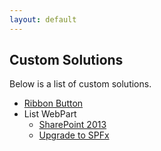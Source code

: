 ```yaml
---
layout: default
---
```


## Custom Solutions

Below is a list of custom solutions.

- [Ribbon Button](https://github.com/gunjandatta/sp-ribbonbtn/wiki)
- List WebPart
  - [SharePoint 2013](https://github.com/gunjandatta/sp-listwebpart/wiki)
  - [Upgrade to SPFx](https://github.com/gunjandatta/sp-listwebpart/wiki/Step-9)